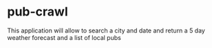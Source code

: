 # pub-crawl
This application will allow to search a city and date and return a 5 day weather forecast and a list of local pubs
